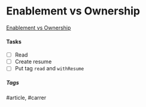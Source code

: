 # Enablement vs Ownership
[Enablement vs Ownership](https://www.swyx.io/enablement-vs-ownership/)

#### Tasks
- [ ] Read
- [ ] Create resume
- [ ] Put tag `read` and `withResume`

##### Tags
#article, #carrer
